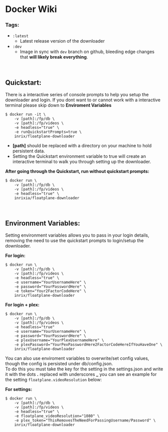 # Docker Wiki

### Tags:
- `:latest`
	- Latest release version of the downloader
- `:dev`
	- Image in sync with `dev` branch on github, bleeding edge changes that **will likely break everything**.
<br>

## Quickstart:
There is a interactive series of console prompts to help you setup the downloader and login. If you dont want to or cannot work with a interactive terminal please skip down to **Enviroment Variables**

    $ docker run -it \
		-v [path]:/fp/db \
		-v [path]:/fp/videos \
		-e headless="true" \
		-e runQuickstartPrompts=true \
	    inrix/floatplane-downloader

- **[path]** should be replaced with a directory on your machine to hold persistent data.
- Setting the Quickstart environment variable to true will create an interactive terminal to walk you through setting up the downloader.

**After going through the Quickstart, run without quickstart prompts:**

    $ docker run \
		-v [path]:/fp/db \
		-v [path]:/fp/videos \
		-e headless="true" \
	    inrixia/floatplane-downloader
<br>

## Environment Variables:
Setting environment variables allows you to pass in your login details, removing the need to use the quickstart prompts to login/setup the downloader.

**For login:**

    $ docker run \
		-v [path]:/fp/db \
		-v [path]:/fp/videos \
		-e headless="true" \
		-e username="YourUsernameHere" \
		-e password="YourPasswordHere" \
		-e token="Your2FactorCodeHere" \
		inrix/floatplane-downloader

**For login + plex:**

    $ docker run \
		-v [path]:/fp/db \
		-v [path]:/fp/videos \
		-e headless="true"
		-e username="YourUsernameHere" \
		-e password="YourPasswordHere" \
		-e plexUsername="YourPlexUsernameHere" \
		-e plexPassword="YourPexPasswordHere2FactorCodeHereIfYouHaveOne" \
		inrix/floatplane-downloader

You can also use enviroment variables to overwrite/set config values, though the config is persisted under db/config.json.<br>
To do this you must take the key for the setting in the settings.json and write it with the dots **.** replaced with underscores **_** you can see an example for the setting `floatplane.videoResolution` below:

**For settings:**

    $ docker run \
		-v [path]:/fp/db \
		-v [path]:/fp/videos \
		-e headless="true" \
		-e floatplane_videoResolution="1080" \
		-e plex_token="ThisRemovesTheNeedForPassingUsername/Password" \
		inrix/floatplane-downloader